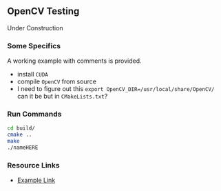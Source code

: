 ## OpenCV Testing

Under Construction

### Some Specifics

A working example with comments is provided.
* install `CUDA`
* compile `OpenCV` from source
* I need to figure out this `export OpenCV_DIR=/usr/local/share/OpenCV/` can it be but in `CMakeLists.txt`?

### Run Commands
```bash
cd build/
cmake ..
make
./nameHERE
```

### Resource Links
* [Example Link](https://stackoverflow.com/questions/16276373/how-to-call-member-function-through-member-function-pointer)